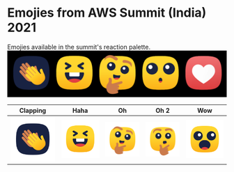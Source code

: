 # Emojies from AWS Summit (India) 2021
Emojies available in the summit's reaction palette.
![Emojies](emojies.png)


| Clapping | Haha | Oh | Oh 2 | Wow |
|:-:|:-:|:-:|:-:|:-:|
| ![Clapping](clap.svg) | ![Haha](haha.svg) | ![Oh](oh.svg) | ![Oh 2](oh2.svg) | ![wow](wow.svg) |